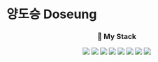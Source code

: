### <h1>양도승 Doseung<br/>

 
 <h3 align="center"> 🎨 My Stack <br> </p>
 
<img src="https://img.shields.io/badge/Next.js-000000?style=round-square&logo=next.js&logoColor=white"/> 
<img src="https://img.shields.io/badge/React-61DAFB?style=round-square&logo=react&logoColor=white"/> 
<img src="https://img.shields.io/badge/TypeScript-3178C6?style=round-square&logo=typescript&logoColor=white"/> 
<img src="https://img.shields.io/badge/Vercel-000000?style=round-square&logo=vercel&logoColor=white"/> 
<img src="https://img.shields.io/badge/Supabase-3ECF8E?style=round-square&logo=supabase&logoColor=white"/>
<img src="https://img.shields.io/badge/NestJS-E0234E?style=round-square&logo=nestjs&logoColor=white"/>
<img src="https://img.shields.io/badge/Python-3776AB?style=round-square&logo=python&logoColor=white"/>
<img src="https://img.shields.io/badge/React_Native-61DAFB?style=round-square&logo=react&logoColor=white"/>

